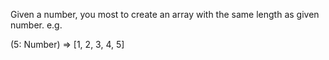 Given a number, you most to create an array with the same length as given number.
e.g.

(5: Number) => [1, 2, 3, 4, 5]
